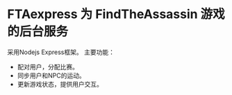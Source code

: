 # FTAexpress 为 FindTheAssassin 游戏的后台服务
采用Nodejs Express框架。
主要功能：
- 配对用户，分配比赛。
- 同步用户和NPC的运动。
- 更新游戏状态，提供用户交互。
